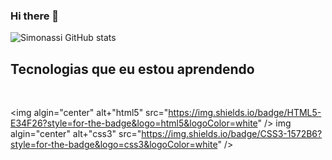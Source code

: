 ### Hi there 👋

![Simonassi GitHub stats](https://github-readme-stats.vercel.app/api?username=Lucas-Simonassi&show_icons=true&theme=tokyonight)



## Tecnologias que eu estou aprendendo


<div style="display: inline_block"><br/>

<img algin="center" alt+"html5" src="https://img.shields.io/badge/HTML5-E34F26?style=for-the-badge&logo=html5&logoColor=white" />
img algin="center" alt+"css3" src="https://img.shields.io/badge/CSS3-1572B6?style=for-the-badge&logo=css3&logoColor=white" />

</div>
